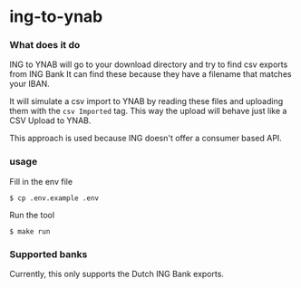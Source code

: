# ing-to-ynab

### What does it do

ING to YNAB will go to your download directory and try to find csv exports from ING Bank
It can find these because they have a filename that matches your IBAN.

It will simulate a csv import to YNAB by reading these files and uploading them with the `csv Imported` tag.
This way the upload will behave just like a CSV Upload to YNAB.

This approach is used because ING doesn't offer a consumer based API.

### usage

Fill in the env file

    $ cp .env.example .env
    
Run the tool

    $ make run
    
### Supported banks

Currently, this only supports the Dutch ING Bank exports.
